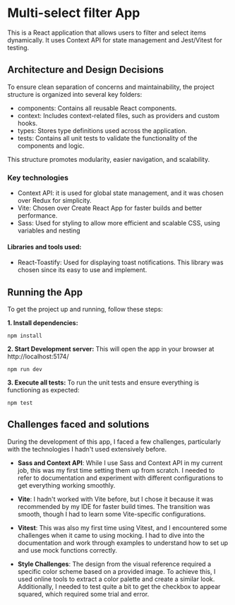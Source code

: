 # Multi-select filter App

This is a React application that allows users to filter and select items dynamically.
It uses Context API for state management and Jest/Vitest for testing.

## Architecture and Design Decisions

To ensure clean separation of concerns and maintainability, the project structure is organized into several key folders:

* components: Contains all reusable React components.
* context: Includes context-related files, such as providers and custom hooks.
* types: Stores type definitions used across the application.
* tests: Contains all unit tests to validate the functionality of the components and logic.

This structure promotes modularity, easier navigation, and scalability.

### Key technologies

* Context API: it is used for global state management, and it was chosen over Redux for simplicity.
* Vite: Chosen over Create React App for faster builds and better performance.
* Sass: Used for styling to allow more efficient and scalable CSS, using variables and nesting

#### Libraries and tools used:

* React-Toastify: Used for displaying toast notifications. This library was chosen since its easy to use and implement.

## Running the App

To get the project up and running, follow these steps:

**1. Install dependencies:**

`npm install`

**2. Start Development server:**
This will open the app in your browser at http://localhost:5174/

`npm run dev`

**3. Execute all tests:**
To run the unit tests and ensure everything is functioning as expected:

`npm test`

## Challenges faced and solutions

During the development of this app, I faced a few challenges, particularly with the technologies I hadn't used
extensively before.

* **Sass and Context API**: While I use Sass and Context API in my current job, this was my first time setting them up
  from scratch. I needed to refer to documentation and experiment with different configurations to get everything
  working smoothly.

* **Vite**: I hadn't worked with Vite before, but I chose it because it was recommended by my IDE for faster build
  times. The transition was smooth, though I had to learn some Vite-specific configurations.

* **Vitest**: This was also my first time using Vitest, and I encountered some challenges when it came to using mocking.
  I had to dive into the documentation and work through examples to understand how to set up and use mock functions
  correctly.

* **Style Challenges**: The design from the visual reference required a specific color scheme based on a provided image.
  To achieve this, I used online tools to extract a color palette and create a similar look. Additionally, I needed to
  test quite a bit to get the checkbox to appear squared, which required some trial and error.
